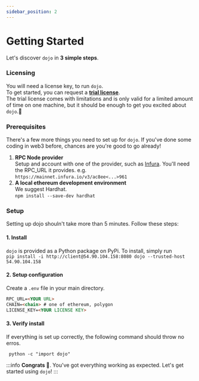```yaml
---
sidebar_position: 2
---
```


# Getting Started

Let's discover `dojo` in **3 simple steps**.

### Licensing

You will need a license key, to run `dojo`.  
To get started, you can request a **[trial license](mailto:elisabeth@compasslabs.ai?subject=Dojo%20trial%20license%20request&body=%3C%20Please%20let%20us%20know%20your%20name%20and%20the%20company%20you%20represent.%20We'll%20get%20back%20ASAP%20%3E)**.  
The trial license comes with limitations and is only valid for a limited amount of time on one machine, but it should be enough to get you excited about `dojo`.🥳

### Prerequisites
There's a few more things you need to set up for `dojo`. If you've done some coding in web3 before, chances are you're good to go already!

1. **RPC Node provider**  
Setup and account with one of the provider, such as [Infura](https://www.infura.io/). You'll need the RPC_URL it provides. e.g. `https://mainnet.infura.io/v3/ac8ee<...>961`
2. **A local ethereum development environment**  
  We suggest Hardhat.  
  `npm install --save-dev hardhat`

### Setup

Setting up dojo shouln't take more than 5 minutes. Follow these steps:

#### 1. Install
`dojo` is provided as a Python package on PyPi.
To install, simply run  
```pip install -i http://client@54.90.104.158:8080 dojo --trusted-host 54.90.104.158```


#### 2. Setup configuration
Create a `.env` file in your main directory.
```md title=".env" {1-4}
RPC_URL=<YOUR URL>
CHAIN=<chain> # one of ethereum, polygon
LICENSE_KEY=<YOUR LICENSE KEY>
```

#### 3. Verify install
If everything is set up correctly, the following command should throw no erros.
```
 python -c "import dojo"
```


:::info
**Congrats 🥳**. You've got everything working as expected. Let's get started using `dojo`!
:::
